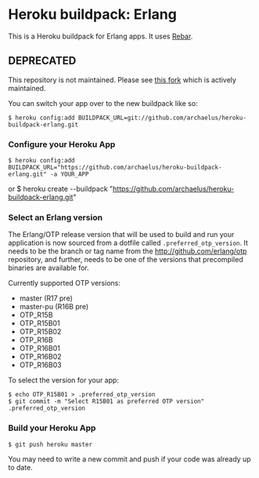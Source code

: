 # Heroku buildpack: Erlang

This is a Heroku buildpack for Erlang apps. It uses [Rebar](https://github.com/basho/rebar).

## DEPRECATED

This repository is not maintained. Please see
[this fork](https://github.com/archaelus/heroku-buildpack-erlang)
which is actively maintained.

You can switch your app over to the new buildpack like so:

    $ heroku config:add BUILDPACK_URL=git://github.com/archaelus/heroku-buildpack-erlang.git

### Configure your Heroku App

    $ heroku config:add BUILDPACK_URL="https://github.com/archaelus/heroku-buildpack-erlang.git" -a YOUR_APP

or
    $ heroku create --buildpack "https://github.com/archaelus/heroku-buildpack-erlang.git"

### Select an Erlang version

The Erlang/OTP release version that will be used to build and run your application is now sourced from a dotfile called `.preferred_otp_version`. It needs to be the branch or tag name from the http://github.com/erlang/otp repository, and further, needs to be one of the versions that precompiled binaries are available for.

Currently supported OTP versions:

* master (R17 pre)
* master-pu (R16B pre)
* OTP_R15B
* OTP_R15B01
* OTP_R15B02
* OTP_R16B
* OTP_R16B01
* OTP_R16B02
* OTP_R16B03

To select the version for your app:

    $ echo OTP_R15B01 > .preferred_otp_version
    $ git commit -m "Select R15B01 as preferred OTP version" .preferred_otp_version

### Build your Heroku App

    $ git push heroku master

You may need to write a new commit and push if your code was already up to date.

